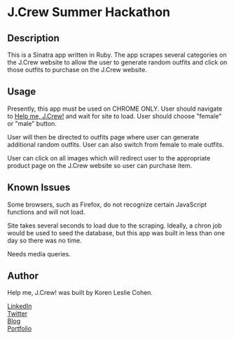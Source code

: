 # J.Crew Summer Hackathon

## Description

This is a Sinatra app written in Ruby. The app scrapes several categories on the J.Crew website to allow the user to generate random outfits and click on those outfits to purchase on the J.Crew website.

## Usage

Presently, this app must be used on CHROME ONLY. User should navigate to <a href="http://help-me-jcrew.herokuapp.com" target="_blank">Help me, J.Crew!</a> and wait for site to load. User should choose "female" or "male" button. 

User will then be directed to outfits page where user can generate additional random outfits. User can also switch from female to male outfits.

User can click on all images which will redirect user to the appropriate product page on the J.Crew website so user can purchase item. 

## Known Issues

Some browsers, such as Firefox, do not recognize certain JavaScript functions and will not load.

Site takes several seconds to load due to the scraping. Ideally, a chron job would be used to seed the database, but this app was built in less than one day so there was no time.

Needs media queries.

## Author

Help me, J.Crew! was built by Koren Leslie Cohen.

<a href="http://linkedin.com/in/korenlesliecohen/" target="_blank">LinkedIn</a><br>
<a href="http://twitter.com/korenlc" target="_blank">Twitter</a><br>
<a href="http://korenlc.com" target="_blank">Blog</a><br>
<a href="http://klcohen.com" target="_blank">Portfolio</a>